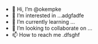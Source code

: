 - 👋 Hi, I’m @okempke
- 👀 I’m interested in ...adgfadfe
- 🌱 I’m currently learning ...
- 💞️ I’m looking to collaborate on ...
- 📫 How to reach me .dfsghf

<!---
okempke/okempke is a ✨ special ✨ repository because its `README.md` (this file) appears on your GitHub profile.
You can click the Preview link to take a look at your changes.
--->
